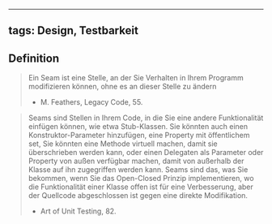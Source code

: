 
---
tags: Design, Testbarkeit
---

## Definition


> Ein Seam ist eine Stelle, an der Sie Verhalten in Ihrem Programm modifizieren können, ohne es an dieser Stelle zu ändern
> - M. Feathers, Legacy Code, 55.

> Seams sind Stellen in Ihrem Code, in die Sie eine andere Funktionalität einfügen können, wie etwa Stub-Klassen. Sie könnten auch einen Konstruktor-Parameter hinzufügen, eine Property mit öffentlichem set, Sie könnten eine Methode virtuell machen, damit sie überschrieben werden kann, oder einen Delegaten als Parameter oder Property von außen verfügbar machen, damit von außerhalb der Klasse auf ihn zugegriffen werden kann. Seams sind das, was Sie bekommen, wenn Sie das Open-Closed Prinzip implementieren, wo die Funktionalität einer Klasse offen ist für eine Verbesserung, aber der Quellcode abgeschlossen ist gegen eine direkte Modifikation. 
> - Art of Unit Testing, 82.